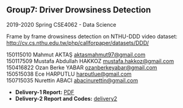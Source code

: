 ## Group7: Driver Drowsiness Detection 
2019-2020 Spring CSE4062 - Data Science

Frame by frame drowsiness detection on NTHU-DDD video dataset:  
http://cv.cs.nthu.edu.tw/php/callforpaper/datasets/DDD/

150115010 Mahmut AKTAŞ aktasmahmut97@gmail.com  
150117509 Mustafa Abdullah HAKKOZ mustafa.hakkoz@gmail.com  
150416822 Ozan Berke YABAR ozanberkeyabar@gmail.com  
150515038 Ece HARPUTLU harputlue@gmail.com  
150715035 Nurettin ABACI abacinurettin@gmail.com  





- **Delivery-1 Report:** [PDF](https://github.com/mustafahakkoz/CSE4062S20_Grp7/blob/master/CSE4062S20_Group7_Project_Delivery1_150115010_150117509_150416822_150515038_150715035.pdf)  
- **Delivery-2 Report and Codes:** [delivery2](https://github.com/mustafahakkoz/CSE4062S20_Grp7/tree/master/delivery2)

